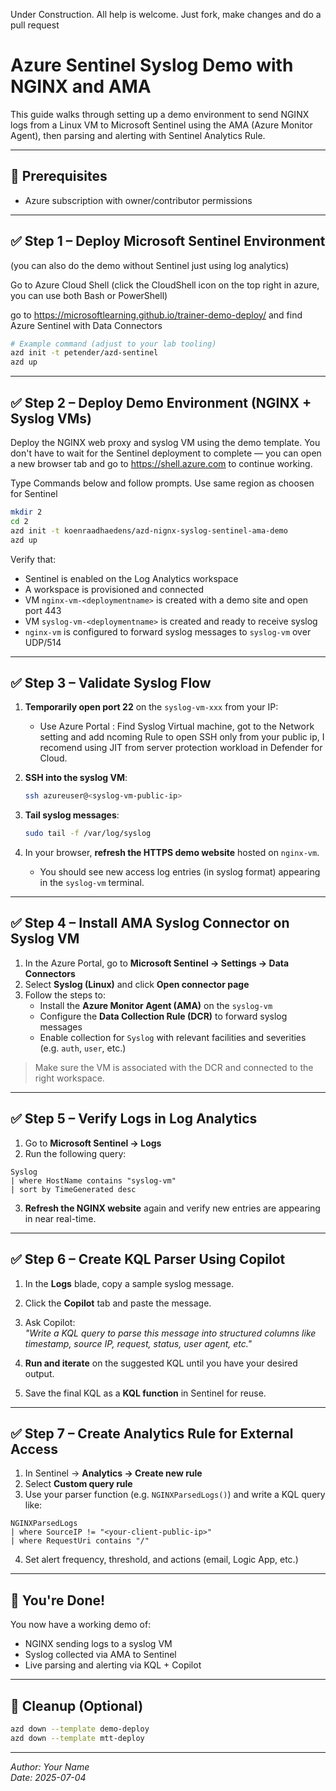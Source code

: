Under Construction. All help is welcome. Just fork, make changes and do a pull request


# Azure Sentinel Syslog Demo with NGINX and AMA

This guide walks through setting up a demo environment to send NGINX logs from a Linux VM to Microsoft Sentinel using the AMA (Azure Monitor Agent), then parsing and alerting with Sentinel Analytics Rule.

---

## 🧩 Prerequisites

- Azure subscription with owner/contributor permissions


---

## ✅ Step 1 – Deploy Microsoft Sentinel Environment

(you can also do the demo without Sentinel just using log analytics)

Go to Azure Cloud Shell (click the CloudShell icon on the top right in azure, you can use both Bash or PowerShell)

go to https://microsoftlearning.github.io/trainer-demo-deploy/ and find Azure Sentinel with Data Connectors


```bash
# Example command (adjust to your lab tooling)
azd init -t petender/azd-sentinel
azd up
```



---

## ✅ Step 2 – Deploy Demo Environment (NGINX + Syslog VMs)

Deploy the NGINX web proxy and syslog VM using the demo template.
You don't have to wait for the Sentinel deployment to complete — you can open a new browser tab and go to https://shell.azure.com to continue working.

Type Commands below and follow prompts. Use same region as choosen for Sentinel

```bash
mkdir 2
cd 2
azd init -t koenraadhaedens/azd-nignx-syslog-sentinel-ama-demo
azd up
```


Verify that:
- Sentinel is enabled on the Log Analytics workspace
- A workspace is provisioned and connected
- VM `nginx-vm-<deploymentname>` is created with a demo site and open port 443
- VM `syslog-vm-<deploymentname>` is created and ready to receive syslog
- `nginx-vm` is configured to forward syslog messages to `syslog-vm` over UDP/514

---

## ✅ Step 3 – Validate Syslog Flow

1. **Temporarily open port 22** on the `syslog-vm-xxx` from your IP:
   - Use Azure Portal :
   Find Syslog Virtual machine, got to the Network setting and add ncoming Rule to open SSH only from your public ip, I recomend using JIT from server protection workload in Defender for Cloud.


2. **SSH into the syslog VM**:

   ```bash
   ssh azureuser@<syslog-vm-public-ip>
   ```

3. **Tail syslog messages**:

   ```bash
   sudo tail -f /var/log/syslog
   ```

4. In your browser, **refresh the HTTPS demo website** hosted on `nginx-vm`.

   - You should see new access log entries (in syslog format) appearing in the `syslog-vm` terminal.

---

## ✅ Step 4 – Install AMA Syslog Connector on Syslog VM

1. In the Azure Portal, go to **Microsoft Sentinel → Settings → Data Connectors**
2. Select **Syslog (Linux)** and click **Open connector page**
3. Follow the steps to:
   - Install the **Azure Monitor Agent (AMA)** on the `syslog-vm`
   - Configure the **Data Collection Rule (DCR)** to forward syslog messages
   - Enable collection for `Syslog` with relevant facilities and severities (e.g. `auth`, `user`, etc.)

> Make sure the VM is associated with the DCR and connected to the right workspace.

---

## ✅ Step 5 – Verify Logs in Log Analytics

1. Go to **Microsoft Sentinel → Logs**
2. Run the following query:

```kql
Syslog
| where HostName contains "syslog-vm"
| sort by TimeGenerated desc
```

3. **Refresh the NGINX website** again and verify new entries are appearing in near real-time.

---

## ✅ Step 6 – Create KQL Parser Using Copilot

1. In the **Logs** blade, copy a sample syslog message.
2. Click the **Copilot** tab and paste the message.
3. Ask Copilot:  
   _"Write a KQL query to parse this message into structured columns like timestamp, source IP, request, status, user agent, etc."_

4. **Run and iterate** on the suggested KQL until you have your desired output.

5. Save the final KQL as a **KQL function** in Sentinel for reuse.

---

## ✅ Step 7 – Create Analytics Rule for External Access

1. In Sentinel → **Analytics → Create new rule**
2. Select **Custom query rule**
3. Use your parser function (e.g. `NGINXParsedLogs()`) and write a KQL query like:

```kql
NGINXParsedLogs
| where SourceIP != "<your-client-public-ip>"
| where RequestUri contains "/"
```

4. Set alert frequency, threshold, and actions (email, Logic App, etc.)

---

## 🎉 You're Done!

You now have a working demo of:

- NGINX sending logs to a syslog VM
- Syslog collected via AMA to Sentinel
- Live parsing and alerting via KQL + Copilot

---

## 🧹 Cleanup (Optional)

```bash
azd down --template demo-deploy
azd down --template mtt-deploy
```

---

*Author: Your Name*  
*Date: 2025-07-04*

